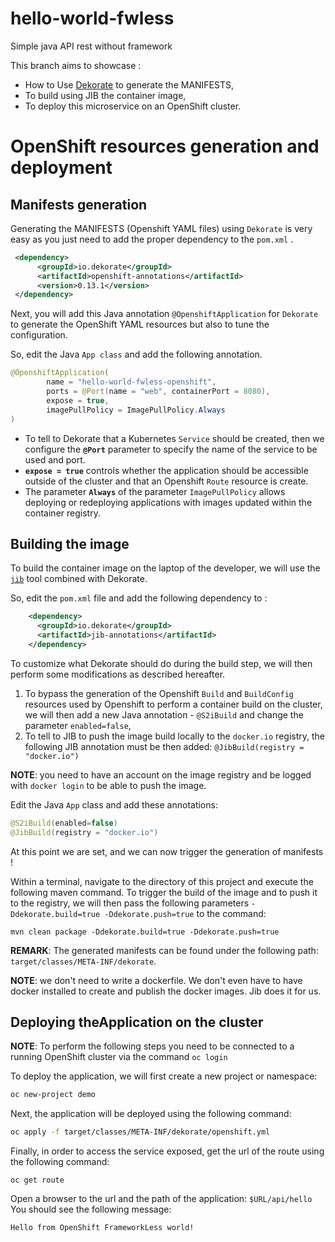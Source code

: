 # hello-world-fwless
Simple java API rest without framework

This branch aims to showcase :
- How to Use [Dekorate](https://github.com/dekorateio/dekorate) to generate the MANIFESTS,
- To build using JIB the container image,
- To deploy this microservice on an OpenShift cluster.

# OpenShift resources generation and deployment
## Manifests generation

Generating the MANIFESTS (Openshift YAML files) using `Dekorate` is very easy as 
you just need to add the proper dependency to the `pom.xml` .

```xml
 <dependency>
      <groupId>io.dekorate</groupId>
      <artifactId>openshift-annotations</artifactId>
      <version>0.13.1</version>
 </dependency>
```

Next, you will add this Java annotation `@OpenshiftApplication` for `Dekorate` to generate the OpenShift YAML resources
but also to tune the configuration.

So, edit the Java `App class` and add the following annotation.

```java
@OpenshiftApplication(
        name = "hello-world-fwless-openshift",        
        ports = @Port(name = "web", containerPort = 8080),  
        expose = true, 
        imagePullPolicy = ImagePullPolicy.Always 
)
```
- To tell to Dekorate that a Kubernetes `Service` should be created, then we configure the **`@Port`** parameter to specify the name of the service to be used and port.
- **`expose = true`** controls whether the application should be accessible outside of the cluster and that an Openshift `Route` resource is create.
- The parameter **`Always`** of the parameter `ImagePullPolicy` allows deploying or redeploying applications with images updated within the container registry.

## Building the image

To build the container image on the laptop of the developer, we will use the [`jib`](https://github.com/GoogleContainerTools/jib) tool combined with Dekorate.

So, edit the `pom.xml` file and add the following dependency to :

```xml
    <dependency>
      <groupId>io.dekorate</groupId>
      <artifactId>jib-annotations</artifactId>
    </dependency>
```

To customize what Dekorate should do during the build step, we will then perform some modifications as described hereafter.

1. To bypass the generation of the Openshift `Build` and `BuildConfig` resources used by Openshift to perform a container build on the cluster, we will then add a new Java annotation - `@S2iBuild` and change the parameter `enabled=false`,
2. To tell to JIB to push the image build locally to the `docker.io` registry, the following  JIB annotation must be then added: `@JibBuild(registry = "docker.io")`

**NOTE**: you need to have an account on the image registry and be logged with `docker login` to be able to push the image.

Edit the Java `App` class and add these annotations:

```java
@S2iBuild(enabled=false)
@JibBuild(registry = "docker.io")
```

At this point we are set, and we can now trigger the generation of manifests !

Within a terminal, navigate to the directory of this project and execute the following maven command.
To trigger the build of the image and to push it to the registry, we will then pass the following parameters `-Ddekorate.build=true -Ddekorate.push=true` to the command:

```
mvn clean package -Ddekorate.build=true -Ddekorate.push=true
```

**REMARK**: The generated manifests can be found under the following path: `target/classes/META-INF/dekorate`.

**NOTE**: we don't need to write a dockerfile. We don't even have to have docker installed to create and publish the docker images. Jib does it for us.

## Deploying theApplication on the cluster

**NOTE**: To perform the following steps you need to be connected to a running OpenShift cluster via the command `oc login`

To deploy the application, we will first create a new project or namespace: 
```bash
oc new-project demo
```

Next, the application will be deployed using the following command:
```bash
oc apply -f target/classes/META-INF/dekorate/openshift.yml
```

Finally, in order to access the service exposed, get the url of the route using the following command:

```
oc get route
```

Open a browser to the url and the path of the application: `$URL/api/hello`
You should see the following message:

`Hello from OpenShift FrameworkLess world!`


